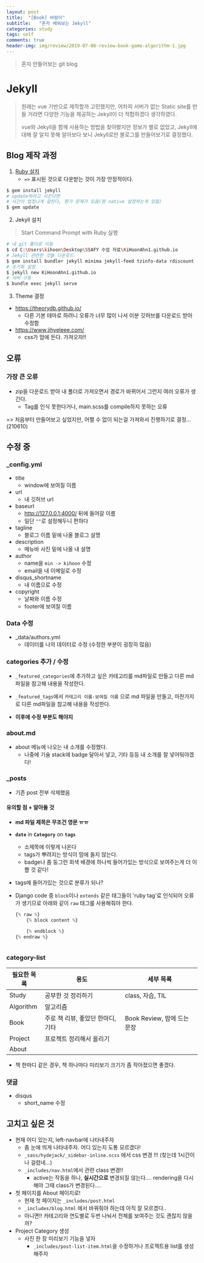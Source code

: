 ```yaml
---
layout: post
title:  "[Book] 바람이"
subtitle:   "혼자 배워보는 Jekyll"
categories: study
tags: self
comments: true
header-img: img/review/2019-07-08-review-book-game-algorithm-1.jpg
---
```


> 혼자 만들어보는 git blog



# Jekyll

> 원래는 vue 기반으로 제작할까 고민했지만, 어차피 서버가 없는 Static site를 만들 거라면 다양한 기능을 제공하는 Jekyll이 더 적합하겠다 생각하였다.
>
> vue와 Jekyll을 함께 사용하는 방법을 찾아봤지만 정보가 별로 없었고, Jekyll에 대해 잘 알지 못해 알아보다 보니 Jekyll로만 블로그를 만들어보기로 결정했다.



## Blog 제작 과정

1. [Ruby 설치](https://rubyinstaller.org/downloads/)
   * `=>` 표시된 것으로 다운받는 것이 가장 안정적이다.

```bash
$ gem install jekyll
# update하라고 시킨다면
# 시간이 엄청나게 걸린다, 뭔가 문제가 있음(뭔 native 설정하는게 있음)
$ gem update
```



2. Jekyll 설치

> Start Command Prompt with Ruby 실행

```bash
# 내 git 폴더로 이동
$ cd C:\Users\kihoon\Desktop\SSAFY 수업 자료\KiHoonAhn1.github.io
# Jekyll 관련한 것들 다운로드
$ gem install bundler jekyll minima jekyll-feed tzinfo-data rdiscount
# 초기화 설정
$ jekyll new KiHoonAhn1.github.io
# 서버 구동
$ bundle exec jekyll serve
```

3. Theme 결정

* https://theorydb.github.io/
  * 다른 기본 테마로 하려니 오류가 너무 많이 나서 이분 깃허브를 다운로드 받아 수정함
* https://www.jihyeleee.com/
  * css가 맘에 든다. 가져오자!!



## 오류

### 가장 큰 오류

* zip을 다운로드 받아 내 폴더로 가져오면서 경로가 바뀌어서 그런지 여러 오류가 생긴다.
  * Tag를 인식 못한다거나, main.scss를 compile하지 못하는 오류

=> 처음부터 만들어보고 싶었지만, 어쩔 수 없이 되는걸 가져와서 진행하기로 결정... (210610)



## 수정 중

### _config.yml

* title
  * window에 보여질 이름
* url
  * 내 깃허브 url
* baseurl
  * http://127.0.0.1:4000/ 뒤에 들어갈 이름
  * 일단 `""`로 설정해두니 편하다
* tagline
  * 블로그 이름 밑에 나올 블로그 설명
* description
  * 메뉴바 사진 밑에 나올 내 설명
* author
  * name을 `min -> kihoon` 수정
  * email을 내 이메일로 수정
* disqus_shortname
  * 내 이름으로 수정
* copyright
  * 날짜와 이름 수정
  * footer에 보여질 이름



### Data 수정

* _data/authors.yml
  * 데이터를 나의 데이터로 수정 (수정한 부분이 굉장히 많음)



### categories 추가 / 수정

* `_featured_categories`에 추가하고 싶은 카테고리를 md파일로 만들고 다른 md 파일을 참고해 내용을 작성한다.
* `_featured_tags`에서 `카테고리 이름-보여질 이름` 으로 md 파일을 만들고, 마찬가지로 다른 md파일을 참고해 내용을 작성한다.

* **이후에 수정 부분도 해야지**



### about.md

* about 메뉴에 나오는 내 소개를 수정했다.
  * 나중에 기술 stack에 badge 달아서 넣고, 기타 등등 내 소개를 잘 넣어둬야겠다!



### _posts

* 기존 post 전부 삭제했음



#### 유의할 점 + 알아둘 것

* **md 파일 제목은 무조건 영문 ㅠㅠ**

* **`date`** in **`Category`** on **`tags`**
  * 소제목에 이렇게 나온다
  * tags가 뿌려지는 방식이 맘에 들지 않는다.
  * badge나 좀 둥그런 회색 배경에 하나씩 들어가있는 방식으로 보여주는게 더 이쁠 것 같다!
  
* tags에 들어가있는 것으로 분류가 되나?

* Django code 중 `block`이나 `extends` 같은 태그들이 'ruby tag'로 인식되어 오류가 생기므로 아래와 같이 `raw` 태그를 사용해줘야 한다.

  ```python
  {% raw %}
      {% block content %}
  
      {% endblock %}
  {% endraw %}



### category-list

| 필요한 목록 | 용도                              | 세부 목록                   |
| ----------- | --------------------------------- | --------------------------- |
| Study       | 공부한 것 정리하기                | class, 자습, TIL            |
| Algorithm   | 알고리즘                          |                             |
| Book        | 주로 책 리뷰, 좋았던 한마디, 기타 | Book Review, 맘에 드는 문장 |
| Project     | 프로젝트 정리해서 올리기          |                             |
| About       |                                   |                             |

* 책 한마디 같은 경우, 책 하나마다 미리보기 크기가 좀 작아졌으면 좋겠다.



### 댓글

* disqus
  * short_name 수정



## 고치고 싶은 것

* 현재 어디 있는지, left-navbar에 나타내주자
  * 좀 눈에 띄게 나타내주자. 어디 있는지 도통 모르겠다!
  * `_sass/hydejack/_sidebar-inline.scss` 에서 css 변경 !!! (찾는데 1시간이나 걸렸네...)
  * `_includes/nav.html`에서 관련 class 변경!!
    * active는 작동을 하나, **실시간으로** 변경되질 않는다.... rendering을 다시 해야 그때 class가 변경된다....
* 첫 페이지를 About 페이지로!
  * 현재 첫 페이지는 `_includes/post.html`
  * `_includes/blog.html` 에서 바꿔줘야 하는데 아직 잘 모르겠다..
  * 아니면!! 카테고리와 연도별로 두번 나눠서 전체를 보여주는 것도 괜찮지 않을까?
* Project Category 생성
  * 사진 한 장 미리보기 기능을 넣자
    * `_includes/post-list-item.html`을 수정하거나 프로젝트용 list를 생성해주자

